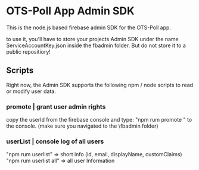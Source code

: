 # OTS-Poll App Admin SDK

This is the node.js based firebase admin SDK for the OTS-Poll app.

to use it, you'll have to store your projects Admin SDK under the name ServiceAccountKey.json inside the fbadmin folder. But do not store it to a public repositiory!

## Scripts

Right now, the Admin SDK supports the following npm / node scripts to read or modify user data.

### promote <userId> | grant user admin rights

copy the userId from the firebase console and type: "npm rum promote <userId>" to the console. (make sure you navigated to the \fbadmin folder)

### userList | console log of all users

"npm rum userlist" => short info (id, email, displayName, customClaims)
"npm rum userlist all" => all user Information
